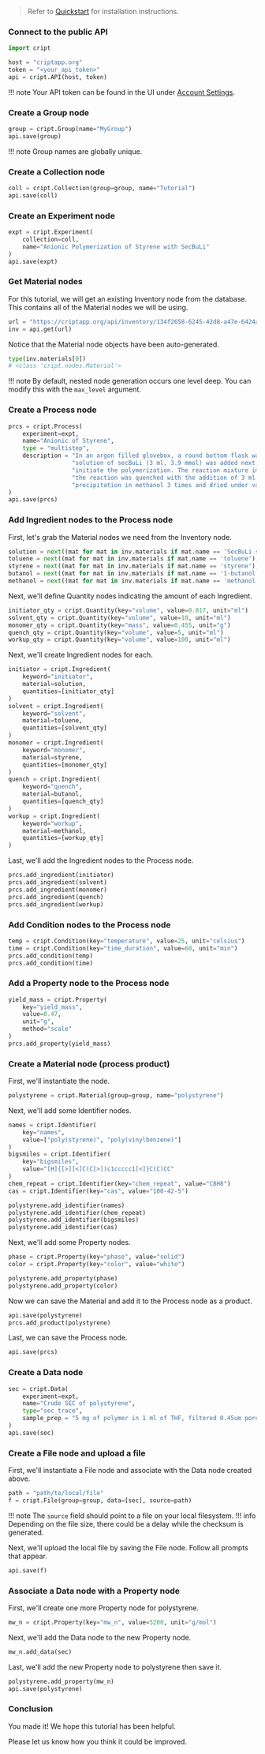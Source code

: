 > Refer to [Quickstart](./quickstart.md) for installation instructions.

### Connect to the public API
``` py
import cript

host = "criptapp.org"
token = "<your_api_token>"  
api = cript.API(host, token)
```
!!! note
    Your API token can be found in the UI under [Account Settings](https://criptapp.org/settings/).


### Create a Group node
``` py
group = cript.Group(name="MyGroup")
api.save(group)
```
!!! note
    Group names are globally unique.

### Create a Collection node
``` py
coll = cript.Collection(group=group, name="Tutorial")
api.save(coll)
```

### Create an Experiment node
``` py
expt = cript.Experiment(
    collection=coll, 
    name="Anionic Polymerization of Styrene with SecBuLi"
)
api.save(expt)
```

### Get Material nodes
For this tutorial, we will get an existing Inventory node from the database.  
This contains all of the Material nodes we will be using.
``` py
url = "https://criptapp.org/api/inventory/134f2658-6245-42d8-a47e-6424aa3472b4/"
inv = api.get(url)
```

Notice that the Material node objects have been auto-generated.
``` py
type(inv.materials[0])
# <class 'cript.nodes.Material'>
```
!!! note
    By default, nested node generation occurs one level deep. You can modify this with the `max_level` argument.


### Create a Process node
``` py
prcs = cript.Process(
    experiment=expt, 
    name="Anionic of Styrene",
    type = "multistep",
    description = "In an argon filled glovebox, a round bottom flask was filled with 216 ml of dried toluene. The "
                  "solution of secBuLi (3 ml, 3.9 mmol) was added next, followed by styrene (22.3 g, 176 mmol) to "
                  "initiate the polymerization. The reaction mixture immediately turned orange. After 30 min, "
                  "the reaction was quenched with the addition of 3 ml of methanol. The polymer was isolated by "
                  "precipitation in methanol 3 times and dried under vacuum."
)
api.save(prcs)
```

### Add Ingredient nodes to the Process node
First, let's grab the Material nodes we need from the Inventory node.
``` py
solution = next((mat for mat in inv.materials if mat.name == 'SecBuLi solution 1.4M cHex'), None)
toluene = next((mat for mat in inv.materials if mat.name == 'toluene'), None)
styrene = next((mat for mat in inv.materials if mat.name == 'styrene'), None)
butanol = next((mat for mat in inv.materials if mat.name == '1-butanol'), None)
methanol = next((mat for mat in inv.materials if mat.name == 'methanol'), None)
```
Next, we'll define Quantity nodes indicating the amount of each Ingredient.
``` py
initiator_qty = cript.Quantity(key="volume", value=0.017, unit="ml")
solvent_qty = cript.Quantity(key="volume", value=10, unit="ml")
monomer_qty = cript.Quantity(key="mass", value=0.455, unit="g")
quench_qty = cript.Quantity(key="volume", value=5, unit="ml")
workup_qty = cript.Quantity(key="volume", value=100, unit="ml")
```
Next, we'll create Ingredient nodes for each.
``` py
initiator = cript.Ingredient(
    keyword="initiator", 
    material=solution, 
    quantities=[initiator_qty]
)
solvent = cript.Ingredient(
    keyword="solvent", 
    material=toluene, 
    quantities=[solvent_qty]
)
monomer = cript.Ingredient(
    keyword="monomer", 
    material=styrene, 
    quantities=[monomer_qty]
)
quench = cript.Ingredient(
    keyword="quench", 
    material=butanol, 
    quantities=[quench_qty]
)
workup = cript.Ingredient(
    keyword="workup", 
    material=methanol, 
    quantities=[workup_qty]
)
```
Last, we'll add the Ingredient nodes to the Process node.
``` py
prcs.add_ingredient(initiator)
prcs.add_ingredient(solvent)
prcs.add_ingredient(monomer)
prcs.add_ingredient(quench)
prcs.add_ingredient(workup)
```

### Add Condition nodes to the Process node
``` py
temp = cript.Condition(key="temperature", value=25, unit="celsius")
time = cript.Condition(key="time_duration", value=60, unit="min")
prcs.add_condition(temp)
prcs.add_condition(time)
```

### Add a Property node to the Process node
``` py
yield_mass = cript.Property(
    key="yield_mass", 
    value=0.47, 
    unit="g", 
    method="scale"
)
prcs.add_property(yield_mass)
```

### Create a Material node (process product)
First, we'll instantiate the node.
``` py
polystyrene = cript.Material(group=group, name="polystyrene")
```
Next, we'll add some Identifier nodes.
``` py
names = cript.Identifier(
    key="names", 
    value=["poly(styrene)", "poly(vinylbenzene)"]
)
bigsmiles = cript.Identifier(
    key="bigsmiles", 
    value="[H]{[>][<]C(C[>])c1ccccc1[<]}C(C)CC"
)
chem_repeat = cript.Identifier(key="chem_repeat", value="C8H8")
cas = cript.Identifier(key="cas", value="100-42-5")

polystyrene.add_identifier(names)
polystyrene.add_identifier(chem_repeat)
polystyrene.add_identifier(bigsmiles)
polystyrene.add_identifier(cas)
```
Next, we'll add some Property nodes.
``` py
phase = cript.Property(key="phase", value="solid")
color = cript.Property(key="color", value="white")

polystyrene.add_property(phase)
polystyrene.add_property(color)
```
Now we can save the Material and add it to the Process node as a product.
``` py
api.save(polystyrene)
prcs.add_product(polystyrene)
```
Last, we can save the Process node.
``` py
api.save(prcs)
```

### Create a Data node
``` py
sec = cript.Data(
    experiment=expt, 
    name="Crude SEC of polystyrene", 
    type="sec_trace",
    sample_prep = "5 mg of polymer in 1 ml of THF, filtered 0.45um pores.",
)
api.save(sec)
```

### Create a File node and upload a file
First, we'll instantiate a File node and associate with the Data node created above.
``` py
path = "path/to/local/file"
f = cript.File(group=group, data=[sec], source=path)
```
!!! note
    The `source` field should point to a file on your local filesystem. 
!!! info
    Depending on the file size, there could be a delay while the checksum is generated.

Next, we'll upload the local file by saving the File node. Follow all prompts that appear.
``` py
api.save(f)
```

### Associate a Data node with a Property node
First, we'll create one more Property node for polystyrene.
``` py
mw_n = cript.Property(key="mw_n", value=5200, unit="g/mol")
```
Next, we'll add the Data node to the new Property node.
``` py
mw_n.add_data(sec)
```
Last, we'll add the new Property node to polystyrene then save it.
``` py
polystyrene.add_property(mw_n)
api.save(polystyrene)
```

### Conclusion
You made it! We hope this tutorial has been helpful.  

Please let us know how you think it could be improved.
